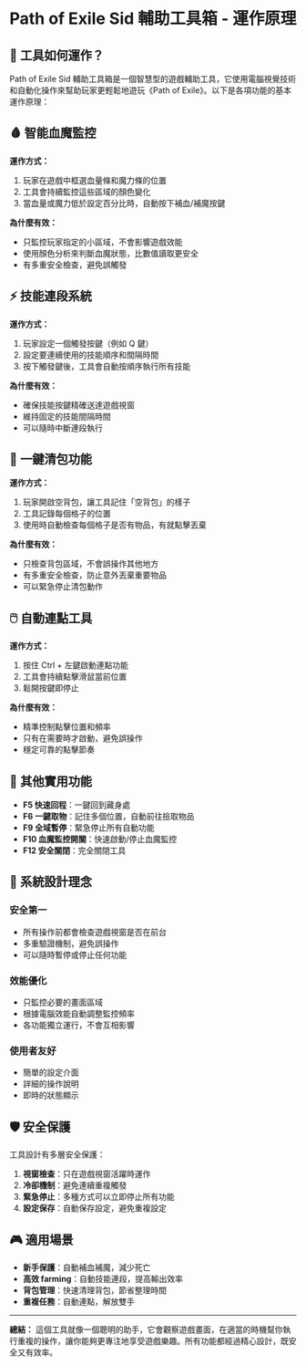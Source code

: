 # Path of Exile Sid 輔助工具箱 - 運作原理

## 🎯 工具如何運作？

Path of Exile Sid 輔助工具箱是一個智慧型的遊戲輔助工具，它使用電腦視覺技術和自動化操作來幫助玩家更輕鬆地遊玩《Path of Exile》。以下是各項功能的基本運作原理：

## 🩸 智能血魔監控

**運作方式：**

1. 玩家在遊戲中框選血量條和魔力條的位置
2. 工具會持續監控這些區域的顏色變化
3. 當血量或魔力低於設定百分比時，自動按下補血/補魔按鍵

**為什麼有效：**

- 只監控玩家指定的小區域，不會影響遊戲效能
- 使用顏色分析來判斷血魔狀態，比數值讀取更安全
- 有多重安全檢查，避免誤觸發

## ⚡ 技能連段系統

**運作方式：**

1. 玩家設定一個觸發按鍵（例如 Q 鍵）
2. 設定要連續使用的技能順序和間隔時間
3. 按下觸發鍵後，工具會自動按順序執行所有技能

**為什麼有效：**

- 確保技能按鍵精確送達遊戲視窗
- 維持固定的技能間隔時間
- 可以隨時中斷連段執行

## 🎒 一鍵清包功能

**運作方式：**

1. 玩家開啟空背包，讓工具記住「空背包」的樣子
2. 工具記錄每個格子的位置
3. 使用時自動檢查每個格子是否有物品，有就點擊丟棄

**為什麼有效：**

- 只檢查背包區域，不會誤操作其他地方
- 有多重安全檢查，防止意外丟棄重要物品
- 可以緊急停止清包動作

## 🖱️ 自動連點工具

**運作方式：**

1. 按住 Ctrl + 左鍵啟動連點功能
2. 工具會持續點擊滑鼠當前位置
3. 鬆開按鍵即停止

**為什麼有效：**

- 精準控制點擊位置和頻率
- 只有在需要時才啟動，避免誤操作
- 穩定可靠的點擊節奏

## 🎯 其他實用功能

- **F5 快速回程**：一鍵回到藏身處
- **F6 一鍵取物**：記住多個位置，自動前往撿取物品
- **F9 全域暫停**：緊急停止所有自動功能
- **F10 血魔監控開關**：快速啟動/停止血魔監控
- **F12 安全關閉**：完全關閉工具

## 🔧 系統設計理念

### 安全第一

- 所有操作前都會檢查遊戲視窗是否在前台
- 多重驗證機制，避免誤操作
- 可以隨時暫停或停止任何功能

### 效能優化

- 只監控必要的畫面區域
- 根據電腦效能自動調整監控頻率
- 各功能獨立運行，不會互相影響

### 使用者友好

- 簡單的設定介面
- 詳細的操作說明
- 即時的狀態顯示

## 🛡️ 安全保護

工具設計有多層安全保護：

1. **視窗檢查**：只在遊戲視窗活躍時運作
2. **冷卻機制**：避免連續重複觸發
3. **緊急停止**：多種方式可以立即停止所有功能
4. **設定保存**：自動保存設定，避免重複設定

## 🎮 適用場景

- **新手保護**：自動補血補魔，減少死亡
- **高效 farming**：自動技能連段，提高輸出效率
- **背包管理**：快速清理背包，節省整理時間
- **重複任務**：自動連點，解放雙手

---

**總結：** 這個工具就像一個聰明的助手，它會觀察遊戲畫面，在適當的時機幫你執行重複的操作，讓你能夠更專注地享受遊戲樂趣。所有功能都經過精心設計，既安全又有效率。
